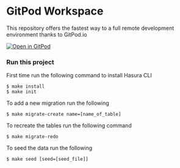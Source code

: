 # GitPod Workspace

This repository offers the fastest way to a full remote development environment thanks to GitPod.io

[![Open in GitPod](https://gitpod.io/button/open-in-gitpod.svg)](https://gitpod.io#https://github.com/DemonHa/gitpod-workspace)


### Run this project

First time run the following command to install Hasura CLI
```
$ make install
$ make init
```

To add a new migration run the following
```
$ make migrate-create name=[name_of_table]
```

To recreate the tables run the following command
```
$ make migrate-redo
```
To seed the data run the following

```
$ make seed [seed=[seed_file]]
```